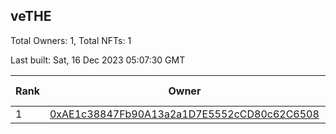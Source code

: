## veTHE

Total Owners: 1, Total NFTs: 1

Last built: Sat, 16 Dec 2023 05:07:30 GMT

| Rank | Owner | Voting Power | Influence | NFTs Id |
| --- | --- | --- | --- | --- |
  | 1 | [0xAE1c38847Fb90A13a2a1D7E5552cCD80c62C6508](https://debank.com/profile/0xAE1c38847Fb90A13a2a1D7E5552cCD80c62C6508?chain=bsc) | 2,864,808.067 | 3.09349% | 1 |